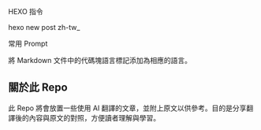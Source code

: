 HEXO 指令

hexo new post zh-tw_


常用 Prompt

將 Markdown 文件中的代碼塊語言標記添加為相應的語言。

## 關於此 Repo

此 Repo 將會放置一些使用 AI 翻譯的文章，並附上原文以供參考。目的是分享翻譯後的內容與原文的對照，方便讀者理解與學習。